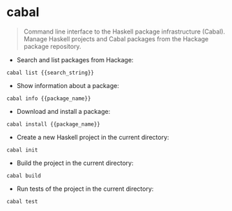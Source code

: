 # cabal

> Command line interface to the Haskell package infrastructure (Cabal).
> Manage Haskell projects and Cabal packages from the Hackage package repository.

- Search and list packages from Hackage:

`cabal list {{search_string}}`

- Show information about a package:

`cabal info {{package_name}}`

- Download and install a package:

`cabal install {{package_name}}`

- Create a new Haskell project in the current directory:

`cabal init`

- Build the project in the current directory:

`cabal build`

- Run tests of the project in the current directory:

`cabal test`
